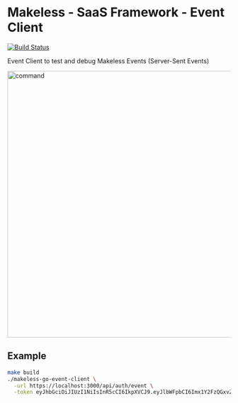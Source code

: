 # Makeless - SaaS Framework - Event Client

[![Build Status](https://ci.loeffel.io/api/badges/makeless/makeless-go-event-client/status.svg)](https://ci.loeffel.io/makeless/makeless-go-event-client)

Event Client to test and debug Makeless Events (Server-Sent Events)

<img src="https://i.imgur.com/kAs731s.gif" alt="command" width="600">

## Example

```bash
make build
./makeless-go-event-client \
  -url https://localhost:3000/api/auth/event \
  -token eyJhbGciOiJIUzI1NiIsInR5cCI6IkpXVCJ9.eyJlbWFpbCI6Imx1Y2FzQGxvZWZmZWwuaW8iLCJlbWFpbFZlcmlmaWNhdGlvbiI6dHJ1ZSwiZXhwIjoxNjE0MTg5MDU2LCJvaG5nb040ZzdmQUd6WjlieXJkS01pTmtNYnFRek5tQyI6MSwib3JpZ19pYXQiOjE2MTQxODU0NTZ9.SvvUIvHOW_B7HLwdqt5zsYzrpxks6PLsj2_tVxp21bo
```